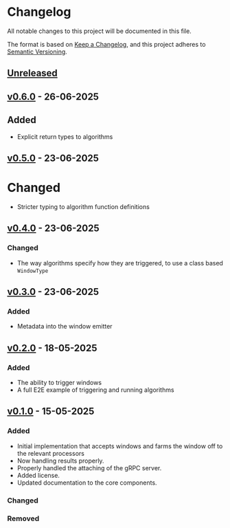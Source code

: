 # Changelog

All notable changes to this project will be documented in this file.

The format is based on [Keep a Changelog](https://keepachangelog.com/en/1.1.0/),
and this project adheres to [Semantic Versioning](https://semver.org/spec/v2.0.0.html).

## [Unreleased]

## [v0.6.0] - 26-06-2025

## Added

- Explicit return types to algorithms

## [v0.5.0] - 23-06-2025

# Changed

- Stricter typing to algorithm function definitions

## [v0.4.0] - 23-06-2025

### Changed

- The way algorithms specify how they are triggered, to use a class based `WindowType`

## [v0.3.0] - 23-06-2025

### Added

- Metadata into the window emitter

## [v0.2.0] - 18-05-2025

### Added

- The ability to trigger windows
- A full E2E example of triggering and running algorithms

## [v0.1.0] - 15-05-2025

### Added

- Initial implementation that accepts windows and farms the window off to the relevant processors
- Now handling results properly.
- Properly handled the attaching of the gRPC server.
- Added license.
- Updated documentation to the core components.

### Changed

### Removed

[unreleased]: https://github.com/Predixus/Orca/compare/v0.6.0...HEAD
[v0.6.0]: https://github.com/Predixus/Orca/compare/v0.5.0...v0.6.0
[v0.5.0]: https://github.com/Predixus/Orca/compare/v0.4.0...v0.5.0
[v0.4.0]: https://github.com/Predixus/Orca/compare/v0.3.0...v0.4.0
[v0.3.0]: https://github.com/Predixus/Orca/compare/v0.2.0...v0.3.0
[v0.2.0]: https://github.com/Predixus/Orca/compare/v0.1.0...v0.2.0
[v0.1.0]: https://github.com/Predixus/Orca/compare/v0.1.0...v0.1.0
